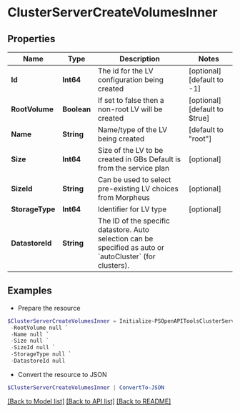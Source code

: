 # ClusterServerCreateVolumesInner
## Properties

Name | Type | Description | Notes
------------ | ------------- | ------------- | -------------
**Id** | **Int64** | The id for the LV configuration being created | [optional] [default to -1]
**RootVolume** | **Boolean** | If set to false then a non-root LV will be created | [optional] [default to $true]
**Name** | **String** | Name/type of the LV being created | [default to "root"]
**Size** | **Int64** | Size of the LV to be created in GBs  Default is from the service plan  | [optional] 
**SizeId** | **String** | Can be used to select pre-existing LV choices from Morpheus | [optional] 
**StorageType** | **Int64** | Identifier for LV type | [optional] 
**DatastoreId** | **String** | The ID of the specific datastore. Auto selection can be specified as auto or &#x60;autoCluster&#x60; (for clusters). | 

## Examples

- Prepare the resource
```powershell
$ClusterServerCreateVolumesInner = Initialize-PSOpenAPIToolsClusterServerCreateVolumesInner  -Id null `
 -RootVolume null `
 -Name null `
 -Size null `
 -SizeId null `
 -StorageType null `
 -DatastoreId null
```

- Convert the resource to JSON
```powershell
$ClusterServerCreateVolumesInner | ConvertTo-JSON
```

[[Back to Model list]](../README.md#documentation-for-models) [[Back to API list]](../README.md#documentation-for-api-endpoints) [[Back to README]](../README.md)

